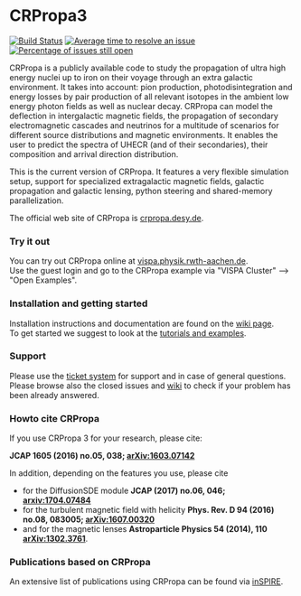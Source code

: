 CRPropa3
========

[![Build Status](https://travis-ci.org/CRPropa/CRPropa3.svg?branch=master)](https://travis-ci.org/CRPropa/CRPropa3)
[![Average time to resolve an issue](http://isitmaintained.com/badge/resolution/CRPropa/CRPropa3.svg)](http://isitmaintained.com/project/CRPropa/CRPropa3 "Average time to resolve an issue")
[![Percentage of issues still open](http://isitmaintained.com/badge/open/CRPropa/CRPropa3.svg)](http://isitmaintained.com/project/CRPropa/CRPropa3 "Percentage of issues still open")

CRPropa is a publicly available code to study the propagation of ultra high energy nuclei up to iron on their voyage through an extra galactic environment. It takes into account: pion production, photodisintegration and energy losses by pair production of all relevant isotopes in the ambient low energy photon fields as well as nuclear decay. CRPropa can model the deflection in intergalactic magnetic fields, the propagation of secondary electromagnetic cascades and neutrinos for a multitude of scenarios for different source distributions and magnetic environments. It enables the user to predict the spectra of UHECR (and of their secondaries), their composition and arrival direction distribution.

This is the current version of CRPropa.
It features a very flexible simulation setup, support for specialized extragalactic magnetic fields, galactic propagation and galactic lensing, python steering and shared-memory parallelization.

The official web site of CRPropa is [crpropa.desy.de](https://crpropa.desy.de/).

### Try it out
You can try out CRPropa online at [vispa.physik.rwth-aachen.de](https://vispa.physik.rwth-aachen.de/).  
Use the guest login and go to the CRPropa example via "VISPA Cluster" --> "Open Examples".

### Installation and getting started
Installation instructions and documentation are found on the [wiki page](https://github.com/CRPropa/CRPropa3/wiki).  
To get started we suggest to look at the [tutorials and examples](https://github.com/CRPropa/CRPropa3-notebooks#crpropa-3-notebooks).

### Support
Please use the [ticket system](https://github.com/CRPropa/CRPropa3/issues) for support and in case of general questions. Please browse also the closed issues and [wiki](https://github.com/CRPropa/CRPropa3/wiki) to check if your problem has been already answered.

### Howto cite CRPropa
If you use CRPropa 3 for your research, please cite:

**JCAP 1605 (2016) no.05, 038; [arXiv:1603.07142](https://arxiv.org/abs/1603.07142)**

In addition, depending on the features you use, please cite
+ for the DiffusionSDE module **JCAP (2017) no.06, 046; [arxiv:1704.07484](https://arxiv.org/abs/1704.07484)**
+ for the turbulent magnetic field with helicity **Phys. Rev. D 94 (2016) no.08, 083005; [arXiv:1607.00320](https://arxiv.org/abs/1607.00320)**
+ and for the magnetic lenses **Astroparticle Physics 54 (2014), 110 [arXiv:1302.3761](https://arxiv.org/abs/1302.3761)**.


### Publications based on CRPropa
An extensive list of publications using CRPropa can be found via
[inSPIRE](http://inspirehep.net/search?ln=en&ln=en&p=refersto%3Arecid%3A1322902+or+refersto%3Arecid%3A1432676+or+refersto%3Arecid%3A1242078&of=hb&action_search=Search&sf=earliestdate&so=d&rm=&rg=25&sc=0).

